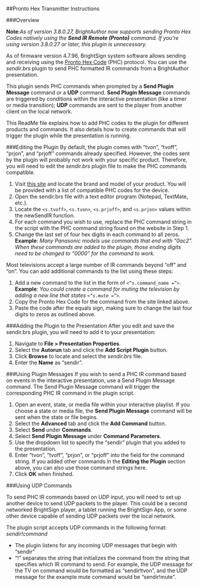 ##Pronto Hex Transmitter Instructions

###Overview
<p>
<strong>Note</strong>:<em>As of version 3.8.0.27, BrightAuthor now supports sending Pronto Hex Codes natively using the <strong>Send IR Remote (Pronto)</strong> command. If you're using version 3.8.0.27 or later, this plugin is unnecessary.</em>
</p>
<p>
As of firmware version 4.7.96, BrightSign system software allows sending and receiving using the <a href="http://www.remotecentral.com/features/irdisp2.htm">Pronto Hex Code</a> (PHC) protocol. You can use the <em>sendir.brs</em> plugin to send PHC formatted IR commands from a BrightAuthor presentation.
</p>
<p>
This plugin sends PHC commands when prompted by a <b>Send Plugin Message</b> command or a <b>UDP</b> command. <b>Send Plugin Message</b> commands are triggered by conditions within the interactive presentation (like a timer or media transition); <b>UDP</b> commands are sent to the player from another client on the local network.
</p>
<p>
This ReadMe file explains how to add PHC codes to the plugin for different products and commands. It also details how to create commands that will trigger the plugin while the presentation is running.
</p>

###Editing the Plugin
By default, the plugin comes with “tvon”, “tvoff”, “prjon”, and “prjoff” commands already specified. However, the codes sent by the plugin will probably not work with your specific product. Therefore, you will need to edit the <em>sendir.brs</em> plugin file to make the PHC commands compatible.
<ol>
<li>Visit <a href="http://www.remotecentral.com/cgi-bin/codes/">this site</a> and locate the brand and model of your product. You will be provided with a list of compatible PHC codes for the device.</li>
<li>Open the sendir.brs file with a text editor program (Notepad, TextMate, etc.).</li>
<li>Locate the <code>&lt;s.tvoff&gt;</code>, <code>&lt;s.tvon&gt;</code>, <code>&lt;s.prjoff&gt;</code>, and <code>&lt;s.prjon&gt;</code> values within the newSendIR function.</li>
<li>For each command you wish to use, replace the PHC command string in the script with the PHC command string found on the website in Step 1.</li>
<li>Change the last set of four hex digits in each command to all zeros.</li>
<b>Example</b>: <em>Many Panasonic models use commands that end with “0ac2”. When these commands are added to the plugin, those ending digits need to be changed to “0000” for the command to work.</em>
</ol>
Most televisions accept a large number of IR commands beyond “off” and “on”. You can add additional commands to the list using these steps:
<ol>
<li>Add a new command to the list in the form of <code>&lt;“s.command_name =”&gt;</code>. </li>
<b>Example</b>: <em>You could create a command for muting the television by adding a new line that states <code>&lt;“s.mute =”&gt;</code>.</em> 
<li>Copy the Pronto Hex Code for the command from the site linked above.</li>
<li>Paste the code after the equals sign, making sure to change the last four digits to zeros as outlined above.</li>
</ol>

###Adding the Plugin to the Presentation
After you edit and save the sendir.brs plugin, you will need to add it to your presentation:
<ol>
<li>Navigate to <b>File > Presentation Properties</b>.</li>
<li>Select the <b>Autorun</b> tab and click the <b>Add Script Plugin</b> button.</li>
<li>Click <b>Browse</b> to locate and select the <em>sendir.brs</em> file.</li>
<li>Enter the <b>Name</b> as “sendir”.</li>
</ol>

###Using Plugin Messages
If you wish to send a PHC IR command based on events in the interactive presentation, use a Send Plugin Message command. The Send Plugin Message command will trigger the corresponding PHC IR command in the plugin script.
<ol>
<li>Open an event, state, or media file within your interactive playlist. If you choose a state or media file, the <b>Send Plugin Message</b> command will be sent when the state or file begins.</li>
<li>Select the <b>Advanced</b> tab and click the <b>Add Command</b> button.</li>
<li>Select <b>Send</b> under <b>Commands</b>.</li>
<li>Select <b>Send Plugin Message</b> under <b>Command Parameters</b>.</li>
<li>Use the dropdown list to specify the “sendir” plugin that you added to the presentation.</li>
<li>Enter “tvon”, “tvoff”, “prjon”, or “prjoff” into the field for the command string. If you added other commands in the <b>Editing the Plugin</b> section above, you can also use those command strings here.</li>
<li>Click <b>OK</b> when finished.</li>
</ol>

###Using UDP Commands
<p>
To send PHC IR commands based on UDP input, you will need to set up another device to send UDP packets to the player. This could be a second networked BrightSign player, a tablet running the BrightSign App, or some other device capable of sending UDP packets over the local network. 
</p>
The plugin script accepts UDP commands in the following format: <em>sendir!command</em>
<ul>
<li>The plugin listens for any incoming UDP messages that begin with “sendir”</li>
<li>“!” separates the string that initializes the command from the string that specifies which IR command to send. For example, the UDP message for the TV on command would be formatted as “sendir!tvon”, and the UDP message for the example mute command would be “sendir!mute”.</li>
</ul>
